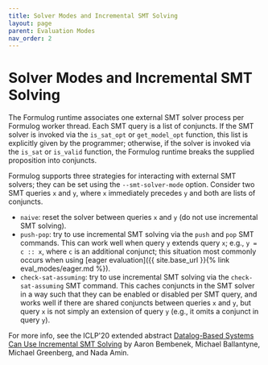```yaml
---
title: Solver Modes and Incremental SMT Solving
layout: page
parent: Evaluation Modes
nav_order: 2
---
```


# Solver Modes and Incremental SMT Solving

The Formulog runtime associates one external SMT solver process per Formulog
worker thread. Each SMT query is a list of conjuncts. If the SMT solver is
invoked via the `is_sat_opt` or `get_model_opt` function, this list is
explicitly given by the programmer; otherwise, if the solver is invoked via the
`is_sat` or `is_valid` function, the Formulog runtime breaks the supplied
proposition into conjuncts.

Formulog supports three strategies for interacting with external SMT solvers;
they can be set using the `--smt-solver-mode` option.  Consider two SMT queries
`x` and `y`, where `x` immediately precedes `y` and both are lists of conjuncts.

- `naive`: reset the solver between queries `x` and `y` (do not use incremental
SMT solving).
- `push-pop`: try to use incremental SMT solving via the `push` and `pop` SMT
commands. This can work well when query `y` extends query `x`; e.g., `y = c ::
x`, where `c` is an additional conjunct; this situation most commonly occurs
when using [eager evaluation]({{ site.base_url }}{% link eval_modes/eager.md %}).
- `check-sat-assuming`: try to use incremental SMT solving via the
`check-sat-assuming` SMT command. This caches conjuncts in the SMT solver in a
way such that they can be enabled or disabled per SMT query, and works well if
there are shared conjuncts between queries `x` and `y`, but query `x` is not
simply an extension of query `y` (e.g., it omits a conjunct in query `y`).

For more info, see the ICLP'20 extended abstract [Datalog-Based Systems Can Use Incremental SMT Solving](https://aaronbembenek.github.io/papers/datalog-incr-smt-iclp2020.pdf)
by Aaron Bembenek, Michael Ballantyne, Michael Greenberg, and Nada Amin.